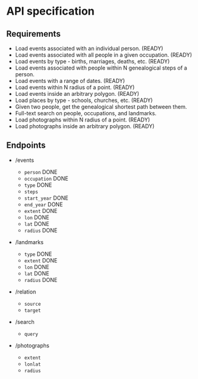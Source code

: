 # API specification

## Requirements

- Load events associated with an individual person. (READY)
- Load events associated with all people in a given occupation. (READY)
- Load events by type - births, marriages, deaths, etc. (READY)
- Load events associated with people within N genealogical steps of a person.
- Load events with a range of dates. (READY)
- Load events within N radius of a point. (READY)
- Load events inside an arbitrary polygon. (READY)
- Load places by type - schools, churches, etc. (READY)
- Given two people, get the genealogical shortest path between them.
- Full-text search on people, occupations, and landmarks.
- Load photographs within N radius of a point. (READY)
- Load photographs inside an arbitrary polygon. (READY)

## Endpoints

- /events
  - `person` DONE
  - `occupation` DONE
  - `type` DONE
  - `steps`
  - `start_year` DONE
  - `end_year` DONE
  - `extent` DONE
  - `lon` DONE
  - `lat` DONE
  - `radius` DONE

- /landmarks
  - `type` DONE
  - `extent` DONE
  - `lon` DONE
  - `lat` DONE
  - `radius` DONE

- /relation
  - `source`
  - `target`

- /search
  - `query`

- /photographs
  - `extent`
  - `lonlat`
  - `radius`
